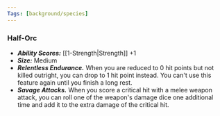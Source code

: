 ```yaml
---
Tags: [background/species]
---
```

### Half-Orc
- ***Ability Scores:*** [[1-Strength|Strength]] +1
- ***Size:*** Medium
- ***Relentless Endurance.*** When you are reduced to 0 hit points but not killed outright, you can drop to 1 hit point instead. You can't use this feature again until you finish a long rest.
- ***Savage Attacks.*** When you score a critical hit with a melee weapon attack, you can roll one of the weapon's damage dice one additional time and add it to the extra damage of the critical hit.
